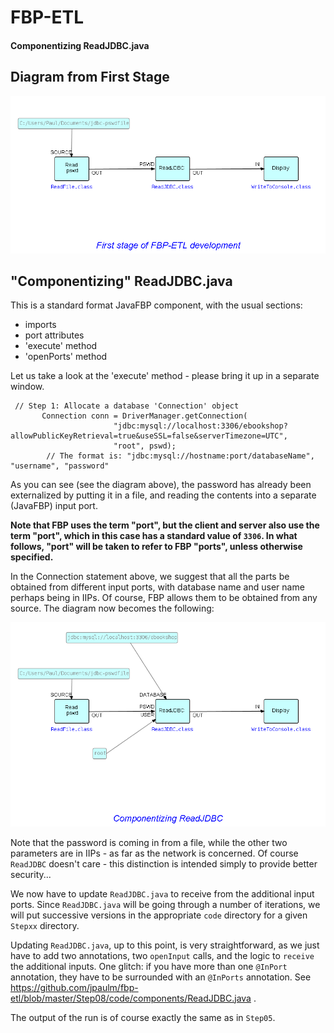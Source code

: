 FBP-ETL
=======

#### Componentizing ReadJDBC.java

## Diagram from First Stage

![Display MySQL Table](https://github.com/jpaulm/fbp-etl/blob/master/Step05/docs/Step05.png "First stage")

## "Componentizing" ReadJDBC.java
     
This is a standard format JavaFBP component, with the usual sections:

- imports
- port attributes
- 'execute' method
- 'openPorts' method

Let us take a look at the 'execute' method - please bring it up in a separate window.

```
 // Step 1: Allocate a database 'Connection' object
	   Connection conn = DriverManager.getConnection(
		               "jdbc:mysql://localhost:3306/ebookshop?allowPublicKeyRetrieval=true&useSSL=false&serverTimezone=UTC",
		               "root", pswd);   	
	    // The format is: "jdbc:mysql://hostname:port/databaseName", "username", "password"		               
```

As you can see (see the diagram above), the password has already been externalized by putting it in a file, and reading the contents into a separate (JavaFBP) input port.  

**Note that FBP uses the term "port", but the client and server also use the term "port", which in this case has a standard value of `3306`.  In what follows, "port" will be taken to refer to FBP "ports", unless otherwise specified.** 

In the Connection statement above, we suggest that all the parts be obtained from different input ports, with database name and user name perhaps being in IIPs.  Of course, FBP allows them to be obtained from any source.  The diagram now becomes the following: 

![Starting to componentize](https://github.com/jpaulm/fbp-etl/blob/master/Step08/docs/Step08.png "Starting to componentize ReadJDBC")

Note that the password is coming in from a file, while the other two parameters are in IIPs - as far as the network is concerned.  Of course `ReadJDBC` doesn't care - this distinction is intended simply to provide better security...

We now have to update `ReadJDBC.java` to receive from the additional input ports.  Since `ReadJDBC.java` will be going through a number of iterations, we will put successive versions in the appropriate `code` directory for a given `Stepxx` directory.

Updating `ReadJDBC.java`, up to this point, is very straightforward, as we just have to add two annotations, two `openInput` calls, and the logic to `receive` the additional inputs. One glitch: if you have more than one `@InPort` annotation, they have to be surrounded with an `@InPorts` annotation.  See https://github.com/jpaulm/fbp-etl/blob/master/Step08/code/components/ReadJDBC.java .

The output of the run is of course exactly the same as in `Step05`.
